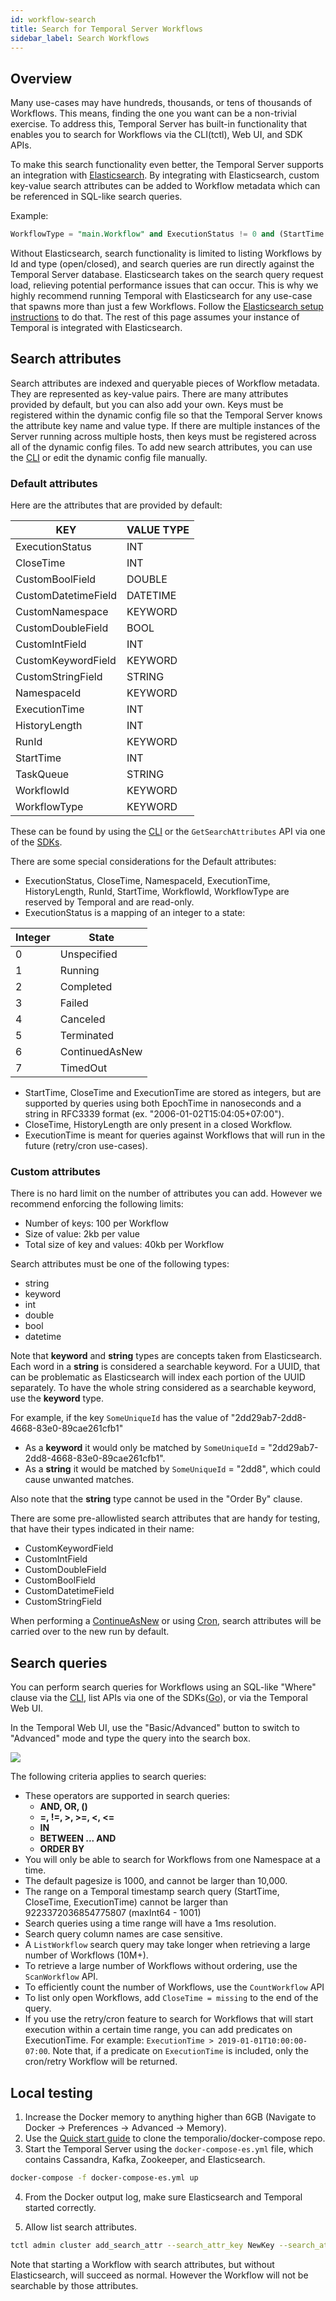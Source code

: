 ```yaml
---
id: workflow-search
title: Search for Temporal Server Workflows
sidebar_label: Search Workflows
---
```


## Overview

Many use-cases may have hundreds, thousands, or tens of thousands of Workflows.
This means, finding the one you want can be a non-trivial exercise.
To address this, Temporal Server has built-in functionality that enables you to search for Workflows via the CLI(tctl), Web UI, and SDK APIs.

To make this search functionality even better, the Temporal Server supports an integration with [Elasticsearch](https://www.elastic.co/elasticsearch/).
By integrating with Elasticsearch, custom key-value search attributes can be added to Workflow metadata which can be referenced in SQL-like search queries.

Example:

```sql
WorkflowType = "main.Workflow" and ExecutionStatus != 0 and (StartTime > "2019-06-07T16:46:34-08:00" or CloseTime > "2019-06-07T16:46:34-08:00") order by StartTime desc
```

Without Elasticsearch, search functionality is limited to listing Workflows by Id and type (open/closed), and search queries are run directly against the Temporal Server database.
Elasticsearch takes on the search query request load, relieving potential performance issues that can occur.
This is why we highly recommend running Temporal with Elasticsearch for any use-case that spawns more than just a few Workflows.
Follow the [Elasticsearch setup instructions](/docs/server/elasticsearch-setup) to do that.
The rest of this page assumes your instance of Temporal is integrated with Elasticsearch.

## Search attributes

Search attributes are indexed and queryable pieces of Workflow metadata.
They are represented as key-value pairs.
There are many attributes provided by default, but you can also add your own.
Keys must be registered within the dynamic config file so that the Temporal Server knows the attribute key name and value type.
If there are multiple instances of the Server running across multiple hosts, then keys must be registered across all of the dynamic config files.
To add new search attributes, you can use the [CLI](/docs/system-tools/tctl/#add-new-search-attributes) or edit the dynamic config file manually.

### Default attributes

Here are the attributes that are provided by default:

| KEY                 | VALUE TYPE |
| ------------------- | ---------- |
| ExecutionStatus     | INT        |
| CloseTime           | INT        |
| CustomBoolField     | DOUBLE     |
| CustomDatetimeField | DATETIME   |
| CustomNamespace     | KEYWORD    |
| CustomDoubleField   | BOOL       |
| CustomIntField      | INT        |
| CustomKeywordField  | KEYWORD    |
| CustomStringField   | STRING     |
| NamespaceId         | KEYWORD    |
| ExecutionTime       | INT        |
| HistoryLength       | INT        |
| RunId               | KEYWORD    |
| StartTime           | INT        |
| TaskQueue           | STRING     |
| WorkflowId          | KEYWORD    |
| WorkflowType        | KEYWORD    |

These can be found by using the [CLI](/docs/system-tools/tctl/#search-workflows) or the `GetSearchAttributes` API via one of the [SDKs](/application-development).

There are some special considerations for the Default attributes:

- ExecutionStatus, CloseTime, NamespaceId, ExecutionTime, HistoryLength, RunId, StartTime, WorkflowId, WorkflowType are reserved by Temporal and are read-only.
- ExecutionStatus is a mapping of an integer to a state:

| Integer | State |
|---------|-------|
| 0 | Unspecified |
|	1 | Running |
|	2 | Completed |
|	3 | Failed |
|	4 | Canceled |
|	5 | Terminated |
|	6 | ContinuedAsNew |
|	7 | TimedOut |

- StartTime, CloseTime and ExecutionTime are stored as integers, but are supported by queries using both EpochTime in nanoseconds and a string in RFC3339 format (ex. "2006-01-02T15:04:05+07:00").
- CloseTime, HistoryLength are only present in a closed Workflow.
- ExecutionTime is meant for queries against Workflows that will run in the future (retry/cron use-cases).

### Custom attributes

There is no hard limit on the number of attributes you can add.
However we recommend enforcing the following limits:

- Number of keys: 100 per Workflow
- Size of value: 2kb per value
- Total size of key and values: 40kb per Workflow

Search attributes must be one of the following types:

- string
- keyword
- int
- double
- bool
- datetime

Note that **keyword** and **string** types are concepts taken from Elasticsearch.
Each word in a **string** is considered a searchable keyword.
For a UUID, that can be problematic as Elasticsearch will index each portion of the UUID separately.
To have the whole string considered as a searchable keyword, use the **keyword** type.

For example, if the key `SomeUniqueId` has the value of "2dd29ab7-2dd8-4668-83e0-89cae261cfb1"

- As a **keyword** it would only be matched by `SomeUniqueId` = "2dd29ab7-2dd8-4668-83e0-89cae261cfb1".
- As a **string** it would be matched by `SomeUniqueId` = "2dd8", which could cause unwanted matches.

Also note that the **string** type cannot be used in the "Order By" clause.

There are some pre-allowlisted search attributes that are handy for testing, that have their types indicated in their name:

- CustomKeywordField
- CustomIntField
- CustomDoubleField
- CustomBoolField
- CustomDatetimeField
- CustomStringField

When performing a [ContinueAsNew](/docs/go/continue-as-new/) or using [Cron](/docs/go/distributed-cron/), search attributes will be carried over to the new run by default.

## Search queries

You can perform search queries for Workflows using an SQL-like "Where" clause via the [CLI](/docs/system-tools/tctl/#search-workflows), list APIs via one of the SDKs([Go](/docs/go/search-apis)), or via the Temporal Web UI.

In the Temporal Web UI, use the "Basic/Advanced" button to switch to "Advanced" mode and type the query into the search box.

![](/img/docs/web-ui-advanced-search-button.png)

The following criteria applies to search queries:

- These operators are supported in search queries:
  - **AND, OR, ()**
  - **=, !=, >, >=, <, <=**
  - **IN**
  - **BETWEEN ... AND**
  - **ORDER BY**
- You will only be able to search for Workflows from one Namespace at a time.
- The default pagesize is 1000, and cannot be larger than 10,000.
- The range on a Temporal timestamp search query (StartTime, CloseTime, ExecutionTime) cannot be larger than 9223372036854775807 (maxInt64 - 1001)
- Search queries using a time range will have a 1ms resolution.
- Search query column names are case sensitive.
- A `ListWorkflow` search query may take longer when retrieving a large number of Workflows (10M+).
- To retrieve a large number of Workflows without ordering, use the `ScanWorkflow` API.
- To efficiently count the number of Workflows, use the `CountWorkflow` API
- To list only open Workflows, add `CloseTime = missing` to the end of the query.
- If you use the retry/cron feature to search for Workflows that will start execution within a certain time range, you can add predicates on ExecutionTime.
For example: `ExecutionTime > 2019-01-01T10:00:00-07:00`.
Note that, if a predicate on `ExecutionTime` is included, only the cron/retry Workflow will be returned.

## Local testing

1. Increase the Docker memory to anything higher than 6GB (Navigate to Docker -> Preferences -> Advanced -> Memory).
2. Use the [Quick start guide](/docs/server/quick-install) to clone the temporalio/docker-compose repo.
3. Start the Temporal Server using the `docker-compose-es.yml` file, which contains Cassandra, Kafka, Zookeeper, and Elasticsearch.

```bash
docker-compose -f docker-compose-es.yml up
```

4. From the Docker output log, make sure Elasticsearch and Temporal started correctly.

5. Allow list search attributes.

```bash
tctl admin cluster add_search_attr --search_attr_key NewKey --search_attr_type string
```

Note that starting a Workflow with search attributes, but without Elasticsearch, will succeed as normal.
However the Workflow will not be searchable by those attributes.
